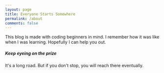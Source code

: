 ```yaml
---
layout: page
title: Everyone Starts Somewhere
permalink: /about
comments: false
---
```


<div class="row justify-content-between">
<div class="col-md-8 pr-5">

<p>This blog is made with coding beginners in mind. I remember how it was like when I was learning. Hopefully I can help you out.</p>

</div>

<div class="col-md-4">

<div class="sticky-top sticky-top-80">
<h5>Keep eyeing on the prize</h5>

<p>It's a long road. But if you don't stop, you will reach there eventually.</p>

</div>
</div>
</div>
